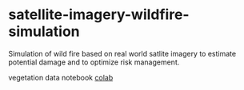 # satellite-imagery-wildfire-simulation
Simulation of wild fire based on real world satlite imagery to estimate potential damage and to optimize risk management.

vegetation data notebook [colab](https://colab.research.google.com/drive/1xwIUGick9HLaP-HN5vj4ibcZZvoyCalv?usp=sharing)
